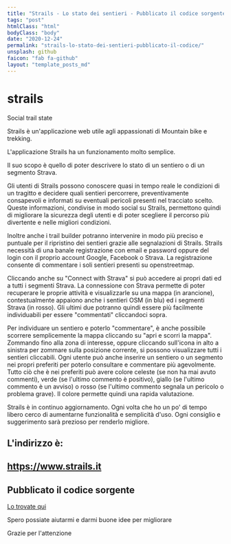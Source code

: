 ```yaml
---
title: "Strails - Lo stato dei sentieri - Pubblicato il codice sorgente su GitHub"
tags: "post"
htmlClass: "html"
bodyClass: "body"
date: "2020-12-24"
permalink: "strails-lo-stato-dei-sentieri-pubblicato-il-codice/"
unsplash: github
faicon: "fab fa-github"
layout: "template_posts_md"
---
```

<div class="markdown-body"><h1>
<a id="user-content-strails" class="anchor" href="#strails" aria-hidden="true"><span aria-hidden="true" class="octicon octicon-link"></span></a>strails</h1>
<p>Social trail state</p>
<p>Strails è un'applicazione web utile agli appassionati di Mountain bike e trekking.</p>
<p>L'applicazione Strails ha un funzionamento molto semplice.</p>
<p>Il suo scopo è quello di poter descrivere lo stato di un sentiero o di un segmento Strava.</p>
<p>Gli utenti di Strails possono conoscere quasi in tempo reale le condizioni di un tragitto e decidere quali sentieri percorrere, preventivamente consapevoli e informati su eventuali pericoli presenti nel tracciato scelto. Queste informazioni, condivise in modo social su Strails, permettono quindi di migliorare la sicurezza degli utenti e di poter scegliere il percorso più divertente e nelle migliori condizioni.</p>
<p>Inoltre anche i trail builder potranno intervenire in modo più preciso e puntuale per il ripristino dei sentieri grazie alle segnalazioni di Strails. Strails necessità di una banale registrazione con email e password oppure del login con il proprio account Google, Facebook o Strava. La registrazione consente di commentare i soli sentieri presenti su openstreetmap.</p>
<p>Cliccando anche su "Connect with Strava" si può accedere ai propri dati ed a tutti i segmenti Strava. La connessione con Strava permette di poter recuperare le proprie attività e visualizzarle su una mappa (in arancione), contestualmente appaiono anche i sentieri OSM (in blu) ed i segmenti Strava (in rosso). Gli ultimi due potranno quindi essere più facilmente individuabili per essere "commentati" cliccandoci sopra.</p>
<p>Per individuare un sentiero e poterlo "commentare", è anche possibile scorrere semplicemente la mappa cliccando su "apri e scorri la mappa". Zommando fino alla zona di interesse, oppure cliccando sull'icona in alto a sinistra per zommare sulla posizione corrente, si possono visualizzare tutti i sentieri cliccabili. Ogni utente può anche inserire un sentiero o un segmento nei propri preferiti per poterlo consultare e commentare più agevolmente. Tutto ciò che è nei preferiti può avere colore celeste (se non ha mai avuto commenti), verde (se l'ultimo commento è positivo), giallo (se l'ultimo commento è un avviso) o rosso (se l'ultimo commento segnala un pericolo o problema grave). Il colore permette quindi una rapida valutazione.</p>
<p>Strails è in continuo aggiornamento. Ogni volta che ho un po' di tempo libero cerco di aumentarne funzionalità e semplicità d'uso. Ogni consiglio e suggerimento sarà prezioso per renderlo migliore.</p>
<h2>
<a id="user-content-lindirizzo-è" class="anchor" href="#lindirizzo-%C3%A8" aria-hidden="true"><span aria-hidden="true" class="octicon octicon-link"></span></a>L'indirizzo è:</h2>
<h2>
<a id="user-content-httpswwwstrailsit" class="anchor" href="#httpswwwstrailsit" aria-hidden="true"><span aria-hidden="true" class="octicon octicon-link"></span></a><a href="https://www.strails.it" rel="nofollow">https://www.strails.it</a>
</h2>
<h2>
<a id="user-content-pubblicato-il-codice-sorgente" class="anchor" href="#pubblicato-il-codice-sorgente" aria-hidden="true"><span aria-hidden="true" class="octicon octicon-link"></span></a>Pubblicato il codice sorgente</h2>
<p><a href="https://github.com/MaoX17/strails">Lo trovate qui</a></p>
<p>Spero possiate aiutarmi e darmi buone idee per migliorare</p>
<p>Grazie per l'attenzione</p>
</div>
